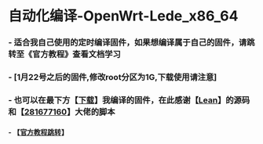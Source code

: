 # 自动化编译-OpenWrt-Lede_x86_64

### - 适合我自己使用的定时编译固件，如果想编译属于自己的固件，请跳转至《官方教程》查看文档学习

### - [1月22号之后的固件,修改root分区为1G,下载使用请注意]

### - 也可以在最下方【[下载](https://github.com/zh15933/build-openwrt/releases)】我编译的固件，在此感谢【[Lean](https://github.com/coolsnowwolf/lede)】的源码和【[281677160](https://github.com/281677160/build-openwrt)】大佬的脚本

#### - 【[官方教程跳转](https://github.com/281677160/build-openwrt/blob/main/README.md)】

